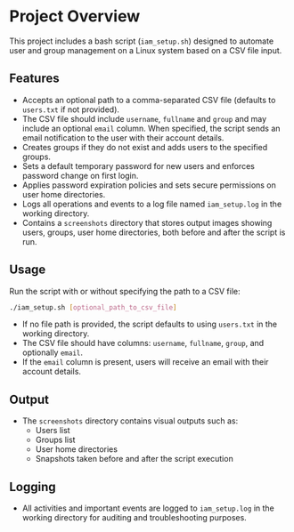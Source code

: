 # Project Overview

This project includes a bash script (`iam_setup.sh`) designed to automate user and group management on a Linux system based on a CSV file input.

## Features

- Accepts an optional path to a comma-separated CSV file (defaults to `users.txt` if not provided).
- The CSV file should include `username`, `fullname` and `group` and may include an optional `email` column. When specified, the script sends an email notification to the user with their account details.
- Creates groups if they do not exist and adds users to the specified groups.
- Sets a default temporary password for new users and enforces password change on first login.
- Applies password expiration policies and sets secure permissions on user home directories.
- Logs all operations and events to a log file named `iam_setup.log` in the working directory.
- Contains a `screenshots` directory that stores output images showing users, groups, user home directories, both before and after the script is run.

## Usage

Run the script with or without specifying the path to a CSV file:

```bash
./iam_setup.sh [optional_path_to_csv_file]
```

- If no file path is provided, the script defaults to using `users.txt` in the working directory.
- The CSV file should have columns: `username`, `fullname`, `group`, and optionally `email`.
- If the `email` column is present, users will receive an email with their account details.

## Output

- The `screenshots` directory contains visual outputs such as:
  - Users list
  - Groups list
  - User home directories
  - Snapshots taken before and after the script execution

## Logging

- All activities and important events are logged to `iam_setup.log` in the working directory for auditing and troubleshooting purposes.

